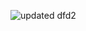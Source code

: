 ![updated dfd2](https://cloud.githubusercontent.com/assets/25205320/22673259/bb41f86e-ec9e-11e6-8f30-6978a5e1d6df.JPG)
